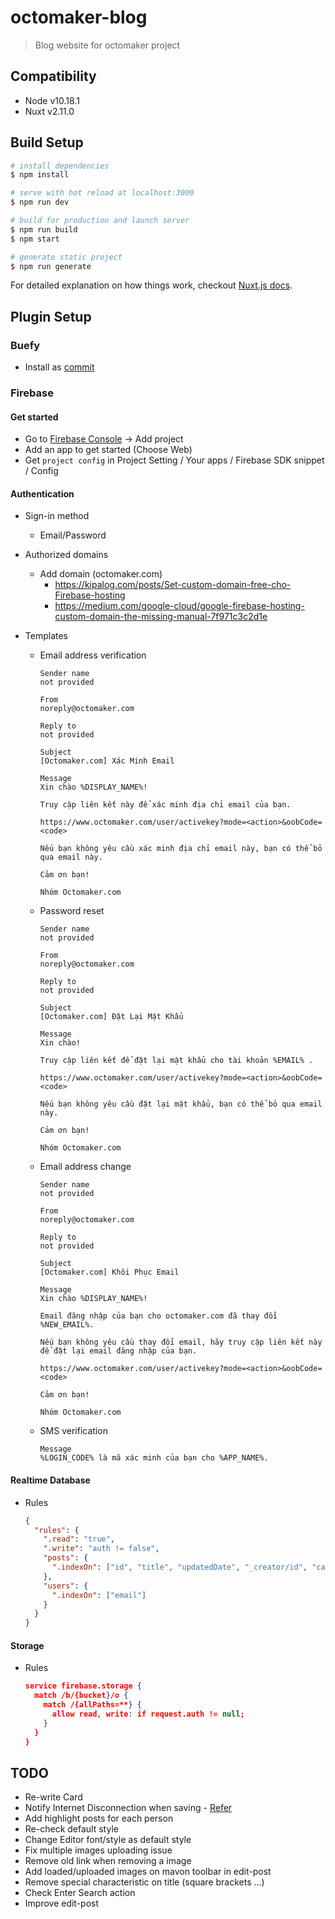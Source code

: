 # octomaker-blog

> Blog website for octomaker project

## Compatibility

- Node v10.18.1
- Nuxt v2.11.0

## Build Setup

```bash
# install dependencies
$ npm install

# serve with hot reload at localhost:3000
$ npm run dev

# build for production and launch server
$ npm run build
$ npm start

# generate static project
$ npm run generate
```

For detailed explanation on how things work, checkout [Nuxt.js docs](https://nuxtjs.org).

## Plugin Setup

### Buefy

- Install as [commit](https://github.com/pdthang/octomaker-blog/commit/81030cb4f8779d8d84a6f3f5566c0c71c6d2f70b)

### Firebase

#### Get started

- Go to [Firebase Console](https://console.firebase.google.com/) -> Add project
- Add an app to get started (Choose Web)
- Get `project config` in Project Setting / Your apps / Firebase SDK snippet / Config

#### Authentication

- Sign-in method
  - Email/Password
- Authorized domains
  - Add domain (octomaker.com)
    - https://kipalog.com/posts/Set-custom-domain-free-cho-Firebase-hosting
    - https://medium.com/google-cloud/google-firebase-hosting-custom-domain-the-missing-manual-7f971c3c2d1e
- Templates

  - Email address verification

    ```
    Sender name
    not provided

    From
    noreply@octomaker.com

    Reply to
    not provided

    Subject
    [Octomaker.com] Xác Minh Email

    Message
    Xin chào %DISPLAY_NAME%!

    Truy cập liên kết này để xác minh địa chỉ email của bạn.

    https://www.octomaker.com/user/activekey?mode=<action>&oobCode=<code>

    Nếu bạn không yêu cầu xác minh địa chỉ email này, bạn có thể bỏ qua email này.

    Cảm ơn bạn!

    Nhóm Octomaker.com
    ```

  - Password reset

    ```
    Sender name
    not provided

    From
    noreply@octomaker.com

    Reply to
    not provided

    Subject
    [Octomaker.com] Đặt Lại Mật Khẩu

    Message
    Xin chào!

    Truy cập liên kết để đặt lại mật khẩu cho tài khoản %EMAIL% .

    https://www.octomaker.com/user/activekey?mode=<action>&oobCode=<code>

    Nếu bạn không yêu cầu đặt lại mật khẩu, bạn có thể bỏ qua email này.

    Cảm ơn bạn!

    Nhóm Octomaker.com
    ```

  - Email address change

    ```
    Sender name
    not provided

    From
    noreply@octomaker.com

    Reply to
    not provided

    Subject
    [Octomaker.com] Khôi Phục Email

    Message
    Xin chào %DISPLAY_NAME%!

    Email đăng nhập của bạn cho octomaker.com đã thay đổi %NEW_EMAIL%.

    Nếu bạn không yêu cầu thay đổi email, hãy truy cập liên kết này để đặt lại email đăng nhập của bạn.

    https://www.octomaker.com/user/activekey?mode=<action>&oobCode=<code>

    Cảm ơn bạn!

    Nhóm Octomaker.com
    ```

  - SMS verification

    ```
    Message
    %LOGIN_CODE% là mã xác minh của bạn cho %APP_NAME%.
    ```

#### Realtime Database

- Rules

  ```json
  {
    "rules": {
      ".read": "true",
      ".write": "auth != false",
      "posts": {
        ".indexOn": ["id", "title", "updatedDate", "_creator/id", "category"]
      },
      "users": {
        ".indexOn": ["email"]
      }
    }
  }
  ```

#### Storage

- Rules

  ```json
  service firebase.storage {
    match /b/{bucket}/o {
      match /{allPaths=**} {
        allow read, write: if request.auth != null;
      }
    }
  }
  ```

## TODO

- Re-write Card
- Notify Internet Disconnection when saving - [Refer](https://nuxtjs.org/api/$nuxt)
- Add highlight posts for each person
- Re-check default style
- Change Editor font/style as default style
- Fix multiple images uploading issue
- Remove old link when removing a image
- Add loaded/uploaded images on mavon toolbar in edit-post
- Remove special characteristic on title (square brackets ...)
- Check Enter Search action
- Improve edit-post
